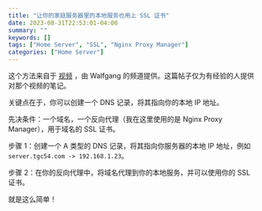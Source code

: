 ```yaml
---
title: "让你的家庭服务器里的本地服务也用上 SSL 证书"
date: 2023-08-31T22:53:01-04:00
summary: ""
keywords: []
tags: ["Home Server", "SSL", "Nginx Proxy Manager"]
categories: ["Home Server"]
---
```

这个方法来自于 [视频](https://www.youtube.com/watch?v=qlcVx-k-02E) ，由 Walfgang 的频道提供。这篇帖子仅为有经验的人提供对那个视频的笔记。
<!--more-->

关键点在于，你可以创建一个 DNS 记录，将其指向你的本地 IP 地址。

先决条件：一个域名，一个反向代理（我在这里使用的是 Nginx Proxy Manager），用于域名的 SSL 证书。

步骤 1：创建一个 A 类型的 DNS 记录，将其指向你服务器的本地 IP 地址，例如 `server.tgc54.com -> 192.168.1.23`。

步骤 2：在你的反向代理中，将域名代理到你的本地服务，并可以使用你的 SSL 证书。

就是这么简单！
